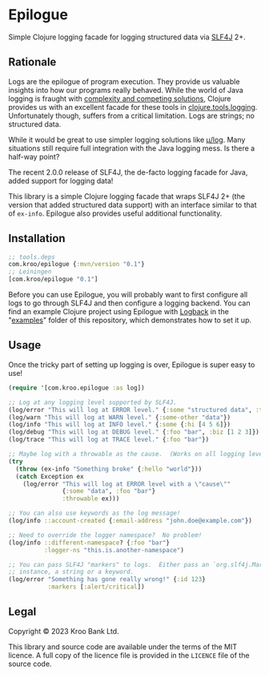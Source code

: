 # Epilogue

Simple Clojure logging facade for logging structured data via [SLF4J][] 2+.

[SLF4J]: https://www.slf4j.org/


## Rationale

Logs are the epilogue of program execution.  They provide us valuable insights into how our programs really behaved.  While the world of Java logging is fraught with [complexity and competing solutions][Logging in Clojure], Clojure provides us with an excellent facade for these tools in [clojure.tools.logging][].  Unfortunately though, suffers from a critical limitation.  Logs are strings; no structured data.

While it would be great to use simpler logging solutions like [μ/log][mulog].  Many situations still require full integration with the Java logging mess.  Is there a half-way point?

The recent 2.0.0 release of SLF4J, the de-facto logging facade for Java, added
support for logging data!

This library is a simple Clojure logging facade that wraps SLF4J 2+ (the version that added structured data support) with an interface similar to that of `ex-info`.  Epilogue also provides useful additional functionality.

[Logging in Clojure]: https://lambdaisland.com/blog/2020-06-12-logging-in-clojure-making-sense-of-the-mess
[clojure.tools.logging]: https://github.com/clojure/tools.logging
[mulog]: https://github.com/BrunoBonacci/mulog


## Installation

```clojure
;; tools.deps
com.kroo/epilogue {:mvn/version "0.1"}
;; Leiningen
[com.kroo/epilogue "0.1"]
```

Before you can use Epilogue, you will probably want to first configure all logs to go through SLF4J and then configure a logging backend.  You can find an example Clojure project using Epilogue with [Logback][] in the "[examples](/examples/logback)" folder of this repository, which demonstrates how to set it up.

[Logback]: https://logback.qos.ch


## Usage

Once the tricky part of setting up logging is over, Epilogue is super easy to use!

```clojure
(require '[com.kroo.epilogue :as log])

;; Log at any logging level supported by SLF4J.
(log/error "This will log at ERROR level." {:some "structured data", :to-add-to "the log"})
(log/warn "This will log at WARN level." {:some-other "data"})
(log/info "This will log at INFO level." {:some {:hi [4 5 6]})
(log/debug "This will log at DEBUG level." {:foo "bar", :biz [1 2 3]})
(log/trace "This will log at TRACE level." {:foo "bar"})

;; Maybe log with a throwable as the cause.  (Works on all logging levels.)
(try
  (throw (ex-info "Something broke" {:hello "world"}))
  (catch Exception ex
    (log/error "This will log at ERROR level with a \"cause\""
               {:some "data", :foo "bar"}
               :throwable ex)))

;; You can also use keywords as the log message!
(log/info ::account-created {:email-address "john.doe@example.com"})

;; Need to override the logger namespace?  No problem!
(log/info ::different-namespace? {:foo "bar"}
          :logger-ns "this.is.another-namespace")

;; You can pass SLF4J "markers" to logs.  Either pass an `org.slf4j.Marker`
;; instance, a string or a keyword.
(log/error "Something has gone really wrong!" {:id 123}
           :markers [:alert/critical])
```


## Legal

Copyright © 2023 Kroo Bank Ltd.

This library and source code are available under the terms of the MIT licence.  A full copy of the licence file is provided in the `LICENCE` file of the source code.
